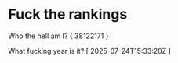 # Fuck the rankings

Who the hell am I?
{ 38122171 }

What fucking year is it?
[ 2025-07-24T15:33:20Z ]
